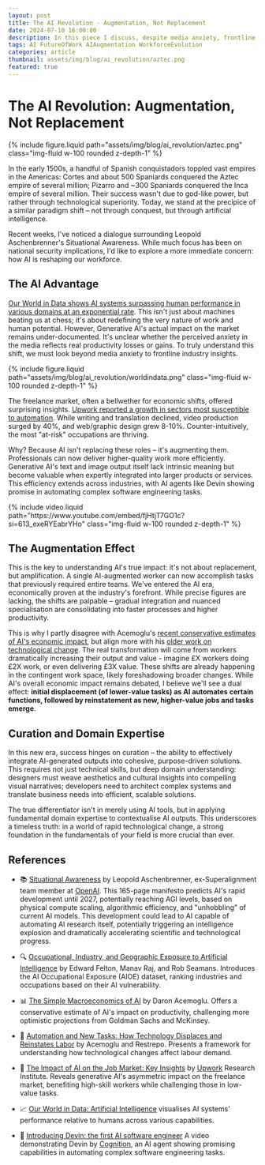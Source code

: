 ```yaml
---
layout: post
title: The AI Revolution - Augmentation, Not Replacement
date: 2024-07-10 16:00:00
description: In this piece I discuss, despite media anxiety, frontline industries show AI augmenting rather than replacing jobs, with unexpected growth in "at-risk" sectors.
tags: AI FutureOfWork AIAugmentation WorkforceEvolution
categories: article
thumbnail: assets/img/blog/ai_revolution/aztec.png
featured: true
---
```


# The AI Revolution: Augmentation, Not Replacement

<div class="row mt-3">
    <div class="col-12 mt-3 mt-md-0">
        {% include figure.liquid path="assets/img/blog/ai_revolution/aztec.png" class="img-fluid w-100 rounded z-depth-1" %}
    </div>
</div>

In the early 1500s, a handful of Spanish conquistadors toppled vast empires in the Americas: Cortes and about 500 Spaniards conquered the Aztec empire of several million; Pizarro and ~300 Spaniards conquered the Inca empire of several million. Their success wasn't due to god-like power, but rather through technological superiority. Today, we stand at the precipice of a similar paradigm shift – not through conquest, but through artificial intelligence.

Recent weeks, I've noticed a dialogue surrounding Leopold Aschenbrenner's Situational Awareness. While much focus has been on national security implications, I'd like to explore a more immediate concern: how AI is reshaping our workforce.

## The AI Advantage

[Our World in Data shows AI systems surpassing human performance in various domains at an exponential rate](https://ourworldindata.org/artificial-intelligence). This isn't just about machines beating us at chess; it's about redefining the very nature of work and human potential. However, Generative AI's actual impact on the market remains under-documented. It's unclear whether the perceived anxiety in the media reflects real productivity losses or gains. To truly understand this shift, we must look beyond media anxiety to frontline industry insights.

<div class="row mt-3">
    <div class="col-12 mt-3 mt-md-0">
        {% include figure.liquid path="assets/img/blog/ai_revolution/worldindata.png" class="img-fluid w-100 rounded z-depth-1" %}
    </div>
</div>

The freelance market, often a bellwether for economic shifts, offered surprising insights. [Upwork reported a growth in sectors most susceptible to automation](https://www.upwork.com/research/generative-ai-work-value). While writing and translation declined, video production surged by 40%, and web/graphic design grew 8-10%. Counter-intuitively, the most "at-risk" occupations are thriving.

Why? Because AI isn't replacing these roles – it's augmenting them. Professionals can now deliver higher-quality work more efficiently. Generative AI's text and image output itself lack intrinsic meaning but become valuable when expertly integrated into larger products or services. This efficiency extends across industries, with AI agents like Devin showing promise in automating complex software engineering tasks.

<div class="row mt-3">
    <div class="col-sm mt-3 mt-md-0">
        {% include video.liquid path="https://www.youtube.com/embed/fjHtjT7GO1c?si=613_exeRYEabrYHo" class="img-fluid w-100 rounded z-depth-1" %}
    </div>
</div>

## The Augmentation Effect

This is the key to understanding AI's true impact: it's not about replacement, but amplification. A single AI-augmented worker can now accomplish tasks that previously required entire teams. We've entered the AI era, economically proven at the industry's forefront. While precise figures are lacking, the shifts are palpable – gradual integration and nuanced specialisation are consolidating into faster processes and higher productivity.

This is why I partly disagree with Acemoglu's [recent conservative estimates of AI's economic impact](https://economics.mit.edu/sites/default/files/2024-04/The%20Simple%20Macroeconomics%20of%20AI.pdf), but align more with his [older work on technological change](https://www.aeaweb.org/articles?id=10.1257/jep.33.2.3). The real transformation will come from workers dramatically increasing their output and value - imagine £X workers doing £2X work, or even delivering £3X value. These shifts are already happening in the contingent work space, likely foreshadowing broader changes. While AI's overall economic impact remains debated, I believe we'll see a dual effect: **initial displacement (of lower-value tasks) as AI automates certain functions, followed by reinstatement as new, higher-value jobs and tasks emerge**.

## Curation and Domain Expertise

In this new era, success hinges on curation – the ability to effectively integrate AI-generated outputs into cohesive, purpose-driven solutions. This requires not just technical skills, but deep domain understanding: designers must weave aesthetics and cultural insights into compelling visual narratives; developers need to architect complex systems and translate business needs into efficient, scalable solutions.

The true differentiator isn't in merely using AI tools, but in applying fundamental domain expertise to contextualise AI outputs. This underscores a timeless truth: in a world of rapid technological change, a strong foundation in the fundamentals of your field is more crucial than ever.

## References

- 📚 [Situational Awareness](https://situational-awareness.ai/wp-content/uploads/2024/06/situationalawareness.pdf) by Leopold Aschenbrenner, ex-Superalignment team member at [OpenAI](https://openai.com/). This 165-page manifesto predicts AI's rapid development until 2027, potentially reaching AGI levels, based on physical compute scaling, algorithmic efficiency, and "unhobbling" of current AI models. This development could lead to AI capable of automating AI research itself, potentially triggering an intelligence explosion and dramatically accelerating scientific and technological progress.

- 🔍 [Occupational, Industry, and Geographic Exposure to Artificial Intelligence](https://doi.org/10.1002/smj.3286) by Edward Felton, Manav Raj, and Rob Seamans. Introduces the AI Occupational Exposure (AIOE) dataset, ranking industries and occupations based on their AI vulnerability.

- 📊 [The Simple Macroeconomics of AI](https://economics.mit.edu/sites/default/files/2024-04/The%20Simple%20Macroeconomics%20of%20AI.pdf) by Daron Acemoglu. Offers a conservative estimate of AI's impact on productivity, challenging more optimistic projections from Goldman Sachs and McKinsey.

- 🔄 [Automation and New Tasks: How Technology Displaces and Reinstates Labor](https://www.aeaweb.org/articles?id=10.1257/jep.33.2.3) by Acemoglu and Restrepo. Presents a framework for understanding how technological changes affect labour demand.

- 💼 [The Impact of AI on the Job Market: Key Insights](https://www.upwork.com/research/generative-ai-work-value) by [Upwork](https://www.upwork.com/) Research Institute. Reveals generative AI's asymmetric impact on the freelance market, benefiting high-skill workers while challenging those in low-value tasks.

- 📈 [Our World in Data: Artificial Intelligence](https://ourworldindata.org/artificial-intelligence) visualises AI systems' performance relative to humans across various capabilities.

- 🤖 [Introducing Devin: the first AI software engineer](https://youtu.be/fjHtjT7GO1c?si=514LxM3jbaS-eQv) A video demonstrating Devin by [Cognition](https://www.cognition.ai/), an AI agent showing promising capabilities in automating complex software engineering tasks.
